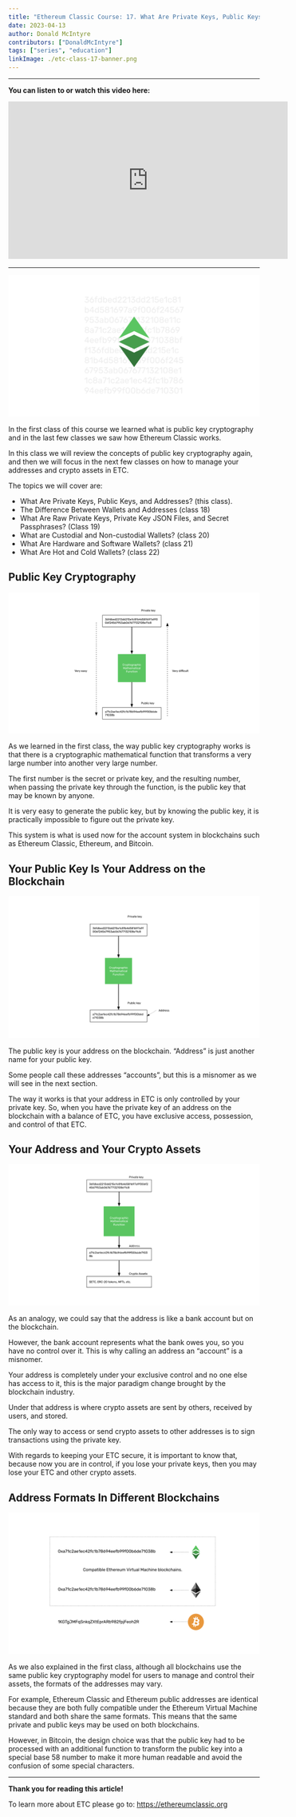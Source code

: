 ```yaml
---
title: "Ethereum Classic Course: 17. What Are Private Keys, Public Keys, and Addresses?"
date: 2023-04-13
author: Donald McIntyre
contributors: ["DonaldMcIntyre"]
tags: ["series", "education"]
linkImage: ./etc-class-17-banner.png
---
```


---
**You can listen to or watch this video here:**

<iframe width="560" height="315" src="https://www.youtube.com/embed/cxJa0xRz4mE" title="YouTube video player" frameborder="0" allow="accelerometer; autoplay; clipboard-write; encrypted-media; gyroscope; picture-in-picture; web-share" allowfullscreen></iframe>

---

![Cryptography in ETC.](./1.png)

In the first class of this course we learned what is public key cryptography and in the last few classes we saw how Ethereum Classic works. 

In this class we will review the concepts of public key cryptography again, and then we will focus in the next few classes on how to manage your addresses and crypto assets in ETC.

The topics we will cover are: 

- What Are Private Keys, Public Keys, and Addresses? (this class).
- The Difference Between Wallets and Addresses (class 18)
- What Are Raw Private Keys, Private Key JSON Files, and Secret Passphrases? (Class 19)
- What are Custodial and Non-custodial Wallets? (class 20)
- What Are Hardware and Software Wallets? (class 21)
- What Are Hot and Cold Wallets? (class 22)

## Public Key Cryptography

![The private key and the public key.](./2.png)

As we learned in the first class, the way public key cryptography works is that there is a cryptographic mathematical function that transforms a very large number into another very large number. 

The first number is the secret or private key, and the resulting number, when passing the private key through the function, is the public key that may be known by anyone.

It is very easy to generate the public key, but by knowing the public key, it is practically impossible to figure out the private key.

This system is what is used now for the account system in blockchains such as Ethereum Classic, Ethereum, and Bitcoin.

## Your Public Key Is Your Address on the Blockchain

![Public key = address.](./3.png)

The public key is your address on the blockchain. “Address” is just another name for your public key. 

Some people call these addresses “accounts”, but this is a misnomer as we will see in the next section.

The way it works is that your address in ETC is only controlled by your private key. So, when you have the private key of an address on the blockchain with a balance of ETC, you have exclusive access, possession, and control of that ETC.

## Your Address and Your Crypto Assets

![Your ETC are under your address.](./4.png)

As an analogy, we could say that the address is like a bank account but on the blockchain. 

However, the bank account represents what the bank owes you, so you have no control over it. This is why calling an address an “account” is a misnomer.

Your address is completely under your exclusive control and no one else has access to it, this is the major paradigm change brought by the blockchain industry.

Under that address is where crypto assets are sent by others, received by users, and stored.

The only way to access or send crypto assets to other addresses is to sign transactions using the private key.

With regards to keeping your ETC secure, it is important to know that, because now you are in control, if you lose your private keys, then you may lose your ETC and other crypto assets.

## Address Formats In Different Blockchains

![ETC and ETH are the same, BTC is different.](./5.png)

As we also explained in the first class, although all blockchains use the same public key cryptography model for users to manage and control their assets, the formats of the addresses may vary.

For example, Ethereum Classic and Ethereum public addresses are identical because they are both fully compatible under the Ethereum Virtual Machine standard and both share the same formats. This means that the same private and public keys may be used on both blockchains.

However, in Bitcoin, the design choice was that the public key had to be processed with an additional function to transform the public key into a special base 58 number to make it more human readable and avoid the confusion of some special characters.

---

**Thank you for reading this article!**

To learn more about ETC please go to: https://ethereumclassic.org
